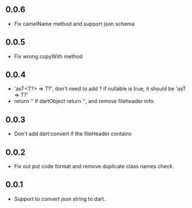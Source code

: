 ## 0.0.6

* Fix camelName method and support json schema

## 0.0.5

* Fix wrong copyWith method

## 0.0.4

* 'asT<T?> => T?', don't need to add ? if nullable is true, it should be 'asT<T> => T?'
* return '' if dartObject return '', and remove fileheader info.

## 0.0.3

* Don't add dart:convert if the fileHeader contains

## 0.0.2

* Fix out put code format and remove duplicate class names check.

## 0.0.1

* Support to convert json string to dart.

